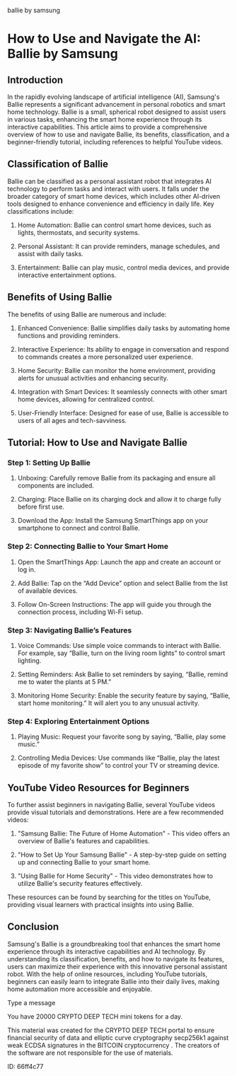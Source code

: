 ballie by samsung
# How to Use and Navigate the AI: Ballie by Samsung



## Introduction



In the rapidly evolving landscape of artificial intelligence (AI), Samsung's Ballie represents a significant advancement in personal robotics and smart home technology. Ballie is a small, spherical robot designed to assist users in various tasks, enhancing the smart home experience through its interactive capabilities. This article aims to provide a comprehensive overview of how to use and navigate Ballie, its benefits, classification, and a beginner-friendly tutorial, including references to helpful YouTube videos.



## Classification of Ballie



Ballie can be classified as a personal assistant robot that integrates AI technology to perform tasks and interact with users. It falls under the broader category of smart home devices, which includes other AI-driven tools designed to enhance convenience and efficiency in daily life. Key classifications include:



1. Home Automation: Ballie can control smart home devices, such as lights, thermostats, and security systems.

2. Personal Assistant: It can provide reminders, manage schedules, and assist with daily tasks.

3. Entertainment: Ballie can play music, control media devices, and provide interactive entertainment options.



## Benefits of Using Ballie



The benefits of using Ballie are numerous and include:



1. Enhanced Convenience: Ballie simplifies daily tasks by automating home functions and providing reminders.

2. Interactive Experience: Its ability to engage in conversation and respond to commands creates a more personalized user experience.

3. Home Security: Ballie can monitor the home environment, providing alerts for unusual activities and enhancing security.

4. Integration with Smart Devices: It seamlessly connects with other smart home devices, allowing for centralized control.

5. User-Friendly Interface: Designed for ease of use, Ballie is accessible to users of all ages and tech-savviness.



## Tutorial: How to Use and Navigate Ballie



### Step 1: Setting Up Ballie



1. Unboxing: Carefully remove Ballie from its packaging and ensure all components are included.

2. Charging: Place Ballie on its charging dock and allow it to charge fully before first use.

3. Download the App: Install the Samsung SmartThings app on your smartphone to connect and control Ballie.



### Step 2: Connecting Ballie to Your Smart Home



1. Open the SmartThings App: Launch the app and create an account or log in.

2. Add Ballie: Tap on the “Add Device” option and select Ballie from the list of available devices.

3. Follow On-Screen Instructions: The app will guide you through the connection process, including Wi-Fi setup.



### Step 3: Navigating Ballie’s Features



1. Voice Commands: Use simple voice commands to interact with Ballie. For example, say “Ballie, turn on the living room lights” to control smart lighting.

2. Setting Reminders: Ask Ballie to set reminders by saying, “Ballie, remind me to water the plants at 5 PM.”

3. Monitoring Home Security: Enable the security feature by saying, “Ballie, start home monitoring.” It will alert you to any unusual activity.



### Step 4: Exploring Entertainment Options



1. Playing Music: Request your favorite song by saying, “Ballie, play some music.”

2. Controlling Media Devices: Use commands like “Ballie, play the latest episode of my favorite show” to control your TV or streaming device.



## YouTube Video Resources for Beginners



To further assist beginners in navigating Ballie, several YouTube videos provide visual tutorials and demonstrations. Here are a few recommended videos:



1. "Samsung Ballie: The Future of Home Automation" - This video offers an overview of Ballie's features and capabilities.

2. "How to Set Up Your Samsung Ballie" - A step-by-step guide on setting up and connecting Ballie to your smart home.

3. "Using Ballie for Home Security" - This video demonstrates how to utilize Ballie's security features effectively.



These resources can be found by searching for the titles on YouTube, providing visual learners with practical insights into using Ballie.



## Conclusion



Samsung's Ballie is a groundbreaking tool that enhances the smart home experience through its interactive capabilities and AI technology. By understanding its classification, benefits, and how to navigate its features, users can maximize their experience with this innovative personal assistant robot. With the help of online resources, including YouTube tutorials, beginners can easily learn to integrate Ballie into their daily lives, making home automation more accessible and enjoyable.



Type a message

You have 20000 CRYPTO DEEP TECH mini tokens for a day.


This material was created for the  CRYPTO DEEP TECH portal  to ensure financial security of data and elliptic curve cryptography  secp256k1 against weak ECDSA  signatures   in the  BITCOIN cryptocurrency . The creators of the software are not responsible for the use of materials.

 ID: 66ff4c77
